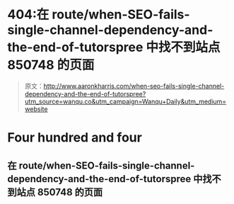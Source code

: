 # 404:在 route/when-SEO-fails-single-channel-dependency-and-the-end-of-tutorspree 中找不到站点 850748 的页面

> 原文：<http://www.aaronkharris.com/when-seo-fails-single-channel-dependency-and-the-end-of-tutorspree?utm_source=wanqu.co&utm_campaign=Wanqu+Daily&utm_medium=website>

# Four hundred and four

## 在 route/when-SEO-fails-single-channel-dependency-and-the-end-of-tutorspree 中找不到站点 850748 的页面